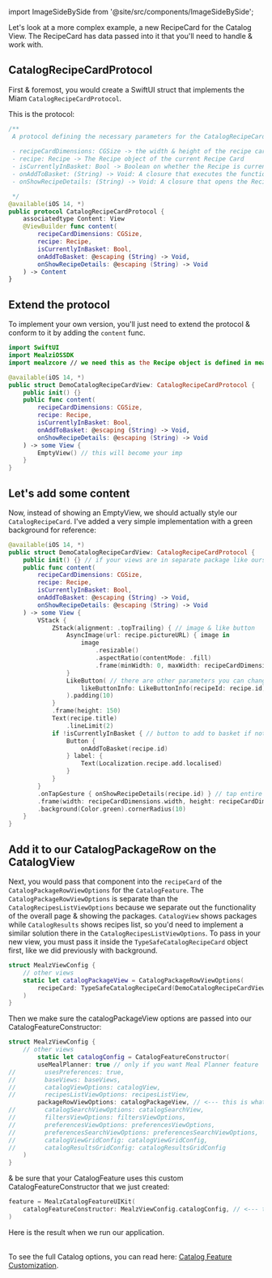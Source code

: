 import ImageSideBySide from '@site/src/components/ImageSideBySide';

Let's look at a more complex example, a new RecipeCard for the Catalog View.
The RecipeCard has data passed into it that you'll need to handle & work with.

## CatalogRecipeCardProtocol

First & foremost, you would create a SwiftUI struct that implements the Miam `CatalogRecipeCardProtocol`.

This is the protocol:

```swift
/**
 A protocol defining the necessary parameters for the CatalogRecipeCard.
 
 - recipeCardDimensions: CGSize -> the width & height of the recipe card
 - recipe: Recipe -> The Recipe object of the current Recipe Card
 - isCurrentlyInBasket: Bool -> Boolean on whether the Recipe is currently in the basket. This can change the CTA text
 - onAddToBasket: (String) -> Void: A closure that executes the function in the "Call To Action" of the recipe card. This is usally "add to basket", so the navigation is to the Basket
 - onShowRecipeDetails: (String) -> Void: A closure that opens the RecipeDetails, passing in the recipeId

 */
@available(iOS 14, *)
public protocol CatalogRecipeCardProtocol {
    associatedtype Content: View
    @ViewBuilder func content(
        recipeCardDimensions: CGSize,
        recipe: Recipe,
        isCurrentlyInBasket: Bool,
        onAddToBasket: @escaping (String) -> Void,
        onShowRecipeDetails: @escaping (String) -> Void
    ) -> Content
}
```

## Extend the protocol

To implement your own version, you'll just need to extend the protocol & conform to it by adding the `content` func.

```swift
import SwiftUI
import MealziOSSDK
import mealzcore // we need this as the Recipe object is defined in mealzcore

@available(iOS 14, *)
public struct DemoCatalogRecipeCardView: CatalogRecipeCardProtocol {
    public init() {}
    public func content(
        recipeCardDimensions: CGSize,
        recipe: Recipe,
        isCurrentlyInBasket: Bool,
        onAddToBasket: @escaping (String) -> Void,
        onShowRecipeDetails: @escaping (String) -> Void
    ) -> some View {
        EmptyView() // this will become your imp
    }
}
```

## Let's add some content

Now, instead of showing an EmptyView, we should actually style our `CatalogRecipeCard`.
I've added a very simple implementation with a green background for reference:

```swift
@available(iOS 14, *)
public struct DemoCatalogRecipeCardView: CatalogRecipeCardProtocol {
    public init() {} // if your views are in separate package like ours, make sure you have a public init
    public func content(
        recipeCardDimensions: CGSize,
        recipe: Recipe,
        isCurrentlyInBasket: Bool,
        onAddToBasket: @escaping (String) -> Void,
        onShowRecipeDetails: @escaping (String) -> Void
    ) -> some View {
        VStack {
            ZStack(alignment: .topTrailing) { // image & like button
                AsyncImage(url: recipe.pictureURL) { image in
                    image
                        .resizable()
                        .aspectRatio(contentMode: .fill)
                        .frame(minWidth: 0, maxWidth: recipeCardDimensions.width, maxHeight: 150)
                }
                LikeButton( // there are other parameters you can change to customize
                    likeButtonInfo: LikeButtonInfo(recipeId: recipe.id)
                ).padding(10)
            }
            .frame(height: 150)
            Text(recipe.title)
                .lineLimit(2)
            if !isCurrentlyInBasket { // button to add to basket if not here
                Button {
                    onAddToBasket(recipe.id)
                } label: {
                    Text(Localization.recipe.add.localised)
                }
            }
        }
        .onTapGesture { onShowRecipeDetails(recipe.id) } // tap entire card to see details
        .frame(width: recipeCardDimensions.width, height: recipeCardDimensions.height)
        .background(Color.green).cornerRadius(10)
    }
}
```

## Add it to our CatalogPackageRow on the CatalogView

Next, you would pass that component into the `recipeCard` of the `CatalogPackageRowViewOptions` for the `CatalogFeature`.
The `CatalogPackageRowViewOptions` is separate than the `CatalogRecipesListViewOptions` because we separate out the functionality of the overall page & showing the packages.
`CatalogView` shows packages while `CatalogResults` shows recipes list, so you'd need to implement a similar solution there in the `CatalogRecipesListViewOptions`.
To pass in your new view, you must pass it inside the `TypeSafeCatalogRecipeCard` object first, like we did previously with background.


```swift
struct MealzViewConfig {
    // other views
    static let catalogPackageView = CatalogPackageRowViewOptions(
        recipeCard: TypeSafeCatalogRecipeCard(DemoCatalogRecipeCardView())
    )
}
```

Then we make sure the catalogPackageView options are passed into our CatalogFeatureConstructor:

```swift
struct MealzViewConfig {
    // other views
        static let catalogConfig = CatalogFeatureConstructor(
        useMealPlanner: true // only if you want Meal Planner feature
//        usesPreferences: true,
//        baseViews: baseViews,
//        catalogViewOptions: catalogView,
//        recipesListViewOptions: recipesListView,
        packageRowViewOptions: catalogPackageView, // <--- this is what we add
//        catalogSearchViewOptions: catalogSearchView, 
//        filtersViewOptions: filtersViewOptions,
//        preferencesViewOptions: preferencesViewOptions,
//        preferencesSearchViewOptions: preferencesSearchViewOptions,
//        catalogViewGridConfig: catalogViewGridConfig,
//        catalogResultsGridConfig: catalogResultsGridConfig
    )
}
```

& be sure that your CatalogFeature uses this custom CatalogFeatureConstructor that we just created:

```swift
feature = MealzCatalogFeatureUIKit(
    catalogFeatureConstructor: MealzViewConfig.catalogConfig, // <--- this is what we add
)
```

Here is the result when we run our application.
<ImageSideBySide
firstUrl="https://storage.googleapis.com/assets.miam.tech/kmm_documentation/ios/customization/demoRecipeCard.png"
firstAlt="New CatalogRecipeCard"
firstCaption="New CatalogRecipeCard on Catalog, one already added to cart"
firstImageMaxWidth="250px"
secondUrl="https://storage.googleapis.com/assets.miam.tech/kmm_documentation/ios/customization/demoRecipeCardList.png"
secondAlt="New CatalogRecipeCard"
secondCaption="New CatalogRecipeCard on CatalogResults"
secondImageMaxWidth="250px"
/>
<br /> <br />


To see the full Catalog options, you can read here:
[Catalog Feature Customization](/docs/ios/features/catalog/customize-views.md).